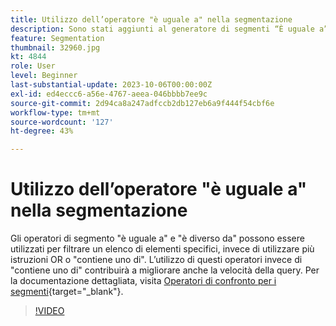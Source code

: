 ```yaml
---
title: Utilizzo dell’operatore "è uguale a" nella segmentazione
description: Sono stati aggiunti al generatore di segmenti “È uguale a” e “È diverso da”. Utilizzare questi operatori per filtrare un elenco di elementi specifici, anziché utilizzare più istruzioni OR o “Contiene uno di”. L’utilizzo di questi operatori invece di “contiene uno di” contribuirà a migliorare anche la velocità della query.
feature: Segmentation
thumbnail: 32960.jpg
kt: 4844
role: User
level: Beginner
last-substantial-update: 2023-10-06T00:00:00Z
exl-id: ed4eccc6-a56e-4767-aeea-046bbbb7ee9c
source-git-commit: 2d94ca8a247adfccb2db127eb6a9f444f54cbf6e
workflow-type: tm+mt
source-wordcount: '127'
ht-degree: 43%

---
```


# Utilizzo dell’operatore &quot;è uguale a&quot; nella segmentazione

Gli operatori di segmento &quot;è uguale a&quot; e &quot;è diverso da&quot; possono essere utilizzati per filtrare un elenco di elementi specifici, invece di utilizzare più istruzioni OR o &quot;contiene uno di&quot;. L’utilizzo di questi operatori invece di &quot;contiene uno di&quot; contribuirà a migliorare anche la velocità della query. Per la documentazione dettagliata, visita [Operatori di confronto per i segmenti](https://experienceleague.adobe.com/docs/analytics/components/segmentation/segment-reference/seg-operators.html?lang=it){target="_blank"}.

>[!VIDEO](https://video.tv.adobe.com/v/32960/?quality=12&learn=on)
